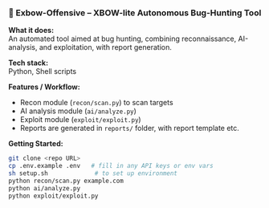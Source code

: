 ### 🐛 Exbow-Offensive – XBOW-lite Autonomous Bug-Hunting Tool

**What it does:**  
An automated tool aimed at bug hunting, combining reconnaissance, AI-analysis, and exploitation, with report generation.

**Tech stack:**  
Python, Shell scripts

**Features / Workflow:**
- Recon module (`recon/scan.py`) to scan targets  
- AI analysis module (`ai/analyze.py`)  
- Exploit module (`exploit/exploit.py`)  
- Reports are generated in `reports/` folder, with report template etc.  

**Getting Started:**
```bash
git clone <repo URL>
cp .env.example .env   # fill in any API keys or env vars
sh setup.sh             # to set up environment
python recon/scan.py example.com
python ai/analyze.py
python exploit/exploit.py
